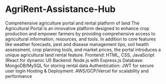 # AgriRent-Assistance-Hub
Comprehensive agriculture portal and rental platform of land
The Agricultural Portal is an innovative platform designed to enhance crop production and empower farmers by providing comprehensive access to agricultural information, resources, and tools. In addition to core features like weather forecasts, pest and disease management tips, soil health assessment, crop planning tools, and market prices, the portal introduces a unique agricultural land rental feature. 
Frontend: HTML, CSS, JavaScript (React for dynamic UI)
Backend: Node.js with Express.js
Database: MongoDB/MySQL for storing rental data
Authentication: JWT for secure user login
Hosting & Deployment: AWS/GCP/Vercel for scalability and performance
